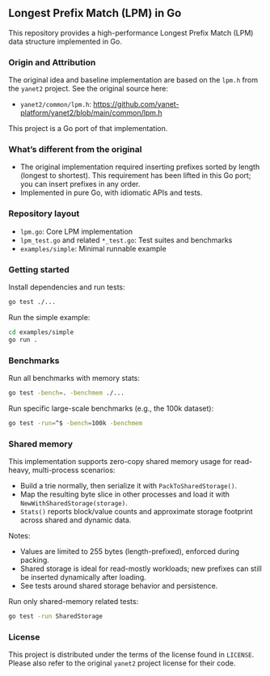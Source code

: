 ## Longest Prefix Match (LPM) in Go

This repository provides a high-performance Longest Prefix Match (LPM) data structure implemented in Go.

### Origin and Attribution

The original idea and baseline implementation are based on the `lpm.h` from the `yanet2` project. See the original source here:

- `yanet2/common/lpm.h`: https://github.com/yanet-platform/yanet2/blob/main/common/lpm.h

This project is a Go port of that implementation.

### What’s different from the original

- The original implementation required inserting prefixes sorted by length (longest to shortest). This requirement has been lifted in this Go port; you can insert prefixes in any order.
- Implemented in pure Go, with idiomatic APIs and tests.

### Repository layout

- `lpm.go`: Core LPM implementation
- `lpm_test.go` and related `*_test.go`: Test suites and benchmarks
- `examples/simple`: Minimal runnable example

### Getting started

Install dependencies and run tests:

```bash
go test ./...
```

Run the simple example:

```bash
cd examples/simple
go run .
```

### Benchmarks

Run all benchmarks with memory stats:

```bash
go test -bench=. -benchmem ./...
```

Run specific large-scale benchmarks (e.g., the 100k dataset):

```bash
go test -run=^$ -bench=100k -benchmem
```

### Shared memory

This implementation supports zero-copy shared memory usage for read-heavy, multi-process scenarios:

- Build a trie normally, then serialize it with `PackToSharedStorage()`.
- Map the resulting byte slice in other processes and load it with `NewWithSharedStorage(storage)`.
- `Stats()` reports block/value counts and approximate storage footprint across shared and dynamic data.

Notes:
- Values are limited to 255 bytes (length-prefixed), enforced during packing.
- Shared storage is ideal for read-mostly workloads; new prefixes can still be inserted dynamically after loading.
- See tests around shared storage behavior and persistence.

Run only shared-memory related tests:

```bash
go test -run SharedStorage
```

### License

This project is distributed under the terms of the license found in `LICENSE`. Please also refer to the original `yanet2` project license for their code.


